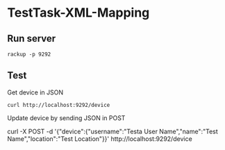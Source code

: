 TestTask-XML-Mapping
====================

Run server
----------

    rackup -p 9292

Test
----

Get device in JSON

    curl http://localhost:9292/device

Update device by sending JSON in POST

   curl -X POST -d '{"device":{"username":"Testa User Name","name":"Test Name","location":"Test Location"}}' http://localhost:9292/device

